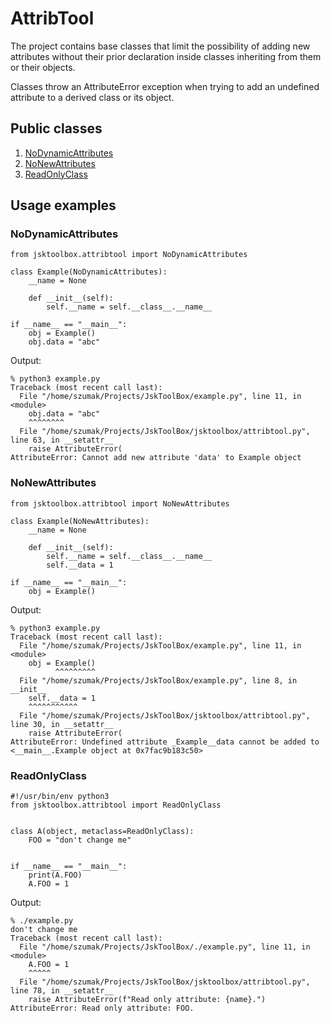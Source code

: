 # AttribTool

The project contains base classes that limit the possibility of adding new attributes without their prior declaration inside classes inheriting from them or their objects.

Classes throw an AttributeError exception when trying to add an undefined attribute to a derived class or its object.

## Public classes

1. [NoDynamicAttributes](https://github.com/Szumak75/JskToolBox/blob/master/docs/AttribTool.md#nodynamicattributes)
1. [NoNewAttributes](https://github.com/Szumak75/JskToolBox/blob/master/docs/AttribTool.md#nonewattributes)
1. [ReadOnlyClass](https://github.com/Szumak75/JskToolBox/blob/master/docs/AttribTool.md#readonlyclass)

## Usage examples

### NoDynamicAttributes

```
from jsktoolbox.attribtool import NoDynamicAttributes

class Example(NoDynamicAttributes):
    __name = None

    def __init__(self):
        self.__name = self.__class__.__name__

if __name__ == "__main__":
    obj = Example()
    obj.data = "abc"
```

Output:

```
% python3 example.py
Traceback (most recent call last):
  File "/home/szumak/Projects/JskToolBox/example.py", line 11, in <module>
    obj.data = "abc"
    ^^^^^^^^
  File "/home/szumak/Projects/JskToolBox/jsktoolbox/attribtool.py", line 63, in __setattr__
    raise AttributeError(
AttributeError: Cannot add new attribute 'data' to Example object
```

### NoNewAttributes

```
from jsktoolbox.attribtool import NoNewAttributes

class Example(NoNewAttributes):
    __name = None

    def __init__(self):
        self.__name = self.__class__.__name__
        self.__data = 1

if __name__ == "__main__":
    obj = Example()
```

Output:

```
% python3 example.py
Traceback (most recent call last):
  File "/home/szumak/Projects/JskToolBox/example.py", line 11, in <module>
    obj = Example()
          ^^^^^^^^^
  File "/home/szumak/Projects/JskToolBox/example.py", line 8, in __init__
    self.__data = 1
    ^^^^^^^^^^^
  File "/home/szumak/Projects/JskToolBox/jsktoolbox/attribtool.py", line 30, in __setattr__
    raise AttributeError(
AttributeError: Undefined attribute _Example__data cannot be added to <__main__.Example object at 0x7fac9b183c50>
```

### ReadOnlyClass

```
#!/usr/bin/env python3
from jsktoolbox.attribtool import ReadOnlyClass


class A(object, metaclass=ReadOnlyClass):
    FOO = "don't change me"


if __name__ == "__main__":
    print(A.FOO)
    A.FOO = 1
```

Output:

```
% ./example.py
don't change me
Traceback (most recent call last):
  File "/home/szumak/Projects/JskToolBox/./example.py", line 11, in <module>
    A.FOO = 1
    ^^^^^
  File "/home/szumak/Projects/JskToolBox/jsktoolbox/attribtool.py", line 78, in __setattr__
    raise AttributeError(f"Read only attribute: {name}.")
AttributeError: Read only attribute: FOO.
```
